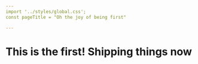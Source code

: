 ```yaml
---
import '../styles/global.css';
const pageTitle = "Oh the joy of being first"

---
```


# This is the first! Shipping things now

